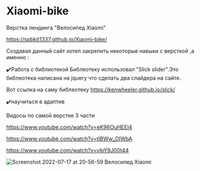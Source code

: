 # Xiaomi-bike
Верстка лендинга "Велосипед Xiaomi"

https://spbkit1337.github.io/Xiaomi-bike/

Создавая данный сайт хотел закрепить некоторые навыки с версткой ,а именно :

✔️Работа с библиотекой
Библеотеку использовал "Slick slider".Это библеотека написана на jquery что сделать два слайдера на сайте.

Вот ссылка на саму библеотеку https://kenwheeler.github.io/slick/

✔️научиться в адаптив


Видосы по самой верстке 3 части

https://www.youtube.com/watch?v=eK96OuHEEl4

https://www.youtube.com/watch?v=tlBWw_OIWbA

https://www.youtube.com/watch?v=vlpY9J00t44


![Screenshot 2022-07-17 at 20-56-59 Велосипед Xiaomi](https://user-images.githubusercontent.com/51737588/179418634-0500c7a1-2be0-48c1-895c-5f61fbb3c526.png)
